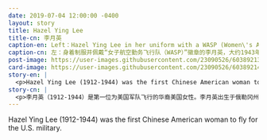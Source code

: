 ```yaml
---
date: 2019-07-04 12:00:00 -0400
layout: story
title: Hazel Ying Lee
title-cn: 李月英
caption-en: Left：Hazel Ying Lee in her uniform with a WASP (Women\'s Airforce Service Pilot) pin, ca. 1943; Right：Hazel Ying<br>Lee (R) with fellow pilot Virginia Wong, ca. 1932, Courtesy of Frances M. Tong, Museum of Chinese in American<br>(MOCA) Hazel Ying Lee & Frances M. Tong Collection
caption-cn: 左：身着制服并佩戴“女子航空勤务飞行队（WASP）”徽章的李月英，大约1943年；右：李月英（右）和飞行员<br>Virginia Wong，大约1932年，Frances M. Tong捐赠，美国华人博物馆（MOCA）馆藏
post-image: https://user-images.githubusercontent.com/23090526/60389213-db300600-9a8b-11e9-932c-40775d0c8bb7.jpg
card-image: https://user-images.githubusercontent.com/23090526/60389214-dc613300-9a8b-11e9-9b18-58f06996895d.jpg
story-en: |
  <p>Hazel Ying Lee (1912-1944) was the first Chinese American woman to fly for the U.S. military. Born in Portland, Oregon, Lee’s unquenchable thirst for flight began at age 19, when she first rode in a friend’s plane at an airshow. Within a year, she became one of the first Chinese American women to earn a pilot’s license, despite prevailing sexist and anti-Chinese norms. When Japan invaded China in 1933, Lee moved to China to join the Chinese Air Force but was rejected as a female pilot and forced into desk jobs there and upon her return to the States. But in 1943, Lee became one of the first women and one of two Chinese American women (alongside Maggie Gee) to join the groundbreaking Women’s Airforce Service Pilots (WASP) program. While a part of the U.S. military during WWII, the WASPs were classified as civilians and not allowed to see combat, receive military benefits, or be buried in military funerals. Still, they flew critical, dangerous missions as they ferried new aircraft across the States and troubleshot malfunctions straight off the assembly line. Lee also became one of 132 female pilots trained to “fly pursuit,” or fast, high-powered fighters. Lee died in a crash due to control tower error at 32 years old, less than a month before the end of the WASP program. Throughout her career, Lee’s friends and colleagues would describe her as a “calm and fearless,” teaching them about Chinese culture without ever considering her race or gender as she destroyed historical barriers in the pursuit of her dreams. In 1977, the WASP pilots were finally recognized with military status. MOCA’s Hazel Ying Lee & Frances M. Tong Collection, donated by Hazel’s sister Frances M. Tong and filmmaker Alan H. Rosenberg, includes original personal photographs, family letters, documents, newspaper articles, and memorabilia.</p>
story-cn: |
  <p>李月英（1912-1944）是第一位为美国军队飞行的华裔美国女性。李月英出生于俄勒冈州波特兰市，19岁的她开始无法压抑对飞行的渴望，当时她参加航空展，第一次坐在朋友的飞机中。在一年之内，她不顾当时盛行的性别歧视和反华风潮，成为第一批获得飞行员执照的华裔美国女性之一。1933年日本入侵中国时，李月英前往中国想要加入中国空军，但却因为是女性而被拒绝了，她被迫在那做一些文书工作直到她回到美国。终于在1943年，李月英成为了第一批女飞行员，并作为仅有的两名华裔美国女飞行员（还有一位是朱美娇Maggie Gee）加入了一项新的美国女子航空勤务飞行队（WASP）计划。二战期间，尽管女子航空勤务飞行队也是美军的一部分，但是她们却被列为老百姓，不被允许参加战斗，获得军队福利或者被埋葬在军队墓地。尽管如此，当她们运送新飞机穿越美国，并在流水线上直接解决棘手的故障时，她们仍然执行着关键而危险的任务。李月英还成为132名接受过“飞行追击”，或者驾驶快速、高能力战斗机训练的女飞行员之一。在女子航空勤务飞行队（WASP）项目结束前不到一个月，32岁的李月英死于一次由控制塔的失误导致的事故。在她的整个职业生涯中，她的朋友和同事都把她描述成一个“冷静而无畏”的人，她教授给他们中国文化，却从不曾局限于自己的种族和性别，她在追求个人梦想的过程中勇于打破历史的藩篱。1977年，女子航空勤务飞行队的飞行员最终被承认其军人身份。MOCA的李月英和Frances M. Tong系列收藏由李月英的妹妹Frances M. Tong和电影制作人Alan H. Rosenberg捐赠，其中包括了原版个人照片、家族信件、文件、报纸文章和纪念品等。</p>
---
```

Hazel Ying Lee (1912-1944) was the first Chinese American woman to fly for the U.S. military.
